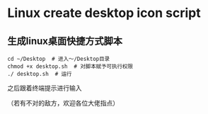 # Linux create desktop icon script
## 生成linux桌面快捷方式脚本

```Shell
cd ~/Desktop  # 进入～/Desktop目录
chmod +x desktop.sh  # 对脚本赋予可执行权限
./ desktop.sh  # 运行
```

之后跟着终端提示进行输入

（若有不对的敌方，欢迎各位大佬指点）
